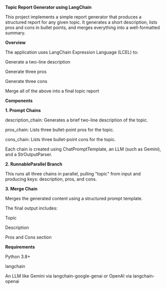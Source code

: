 
**Topic Report Generator using LangChain**

This project implements a simple report generator that produces a structured report for any given topic. It generates a short description, lists pros and cons in bullet points, and merges everything into a well-formatted summary.

**Overview**

The application uses LangChain Expression Language (LCEL) to:

Generate a two-line description

Generate three pros

Generate three cons

Merge all of the above into a final topic report

**Components**

**1. Prompt Chains**
   
description_chain: Generates a brief two-line description of the topic.

pros_chain: Lists three bullet-point pros for the topic.

cons_chain: Lists three bullet-point cons for the topic.

Each chain is created using ChatPromptTemplate, an LLM (such as Gemini), and a StrOutputParser.

**2. RunnableParallel Branch**

This runs all three chains in parallel, pulling "topic" from input and producing keys: description, pros, and cons.

**3. Merge Chain**

Merges the generated content using a structured prompt template.

The final output includes:

Topic

Description

Pros and Cons section


**Requirements**

Python 3.8+

langchain

An LLM like Gemini via langchain-google-genai or OpenAI via langchain-openai
